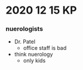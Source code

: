 # 2020 12 15 KP


### nuerologists
- Dr. Patel
  - office staff is bad
- think nuerology
  - only kids
